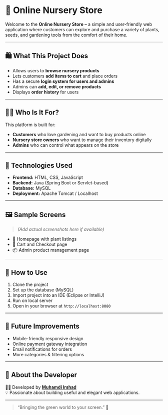 # 🌱 Online Nursery Store

Welcome to the **Online Nursery Store** – a simple and user-friendly web application where customers can explore and purchase a variety of plants, seeds, and gardening tools from the comfort of their home.

---

## 🛍️ What This Project Does

- Allows users to **browse nursery products**
- Lets customers **add items to cart** and place orders
- Has a secure **login system for users and admins**
- Admins can **add, edit, or remove products**
- Displays **order history** for users

---

## 👨‍💻 Who Is It For?

This platform is built for:

- **Customers** who love gardening and want to buy products online
- **Nursery store owners** who want to manage their inventory digitally
- **Admins** who can control what appears on the store

---

## 🔧 Technologies Used

- **Frontend:** HTML, CSS, JavaScript  
- **Backend:** Java (Spring Boot or Servlet-based)  
- **Database:** MySQL  
- **Deployment:** Apache Tomcat / Localhost

---

## 🖼️ Sample Screens

> *(Add actual screenshots here if available)*

- 🌼 Homepage with plant listings  
- 🧺 Cart and Checkout page  
- 📦 Admin product management page  

---

## 🚀 How to Use

1. Clone the project
2. Set up the database (MySQL)
3. Import project into an IDE (Eclipse or IntelliJ)
4. Run on local server
5. Open in your browser at `http://localhost:8080`

---

## 🌟 Future Improvements

- Mobile-friendly responsive design  
- Online payment gateway integration  
- Email notifications for orders  
- More categories & filtering options  

---

## 📌 About the Developer

👨‍💻 Developed by **[Muhamdi Irshad](https://github.com/muhamdiirshad)**  
💡 Passionate about building useful and elegant web applications.

---

> “Bringing the green world to your screen.” 🌿

